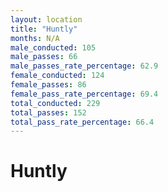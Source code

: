 ```yaml
---
layout: location
title: "Huntly"
months: N/A
male_conducted: 105
male_passes: 66
male_passes_rate_percentage: 62.9
female_conducted: 124
female_passes: 86
female_pass_rate_percentage: 69.4
total_conducted: 229
total_passes: 152
total_pass_rate_percentage: 66.4
---
```


# Huntly
